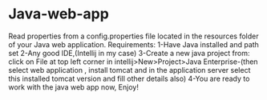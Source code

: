 # Java-web-app
 Read properties from a config.properties file located in the resources folder of your Java web application.
 Requirements:
 1-Have Java installed and path set
 2-Any good IDE,(Intellij in my case)
 3-Create a new java project from: click on File at top left corner in intellij>New>Project>Java Enterprise-(then select web application , install tomcat and in the application server select this installed tomcat version and fill other details also)
 4-You are ready to work with the java web app now, Enjoy!

